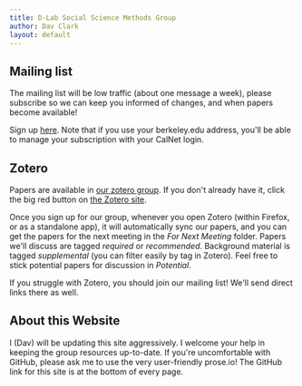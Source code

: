 ```yaml
---
title: D-Lab Social Science Methods Group
author: Dav Clark
layout: default
---
```

## Mailing list

The mailing list will be low traffic (about one message a week), please
subscribe so we can keep you informed of changes, and when papers become
available!

Sign up
[here](https://calmail.berkeley.edu/manage/list/listinfo/dlab-methods@lists.berkeley.edu).
Note that if you use your berkeley.edu address, you'll be able to manage your
subscription with your CalNet login.

## Zotero

Papers are available in [our zotero
group](https://www.zotero.org/groups/social_science_methods). If you don't
already have it, click the big red button on [the Zotero
site](https://www.zotero.org).

Once you sign up for our group, whenever you open Zotero (within Firefox, or as
a standalone app), it will automatically sync our papers, and you can get the
papers for the next meeting in the *For Next Meeting* folder. Papers we'll
discuss are tagged *required* or *recommended*. Background material is tagged
*supplemental* (you can filter easily by tag in Zotero). Feel free to stick
potential papers for discussion in *Potential*.

If you struggle with Zotero, you should join our mailing list! We'll send
direct links there as well.

## About this Website

I (Dav) will be updating this site aggressively. I welcome your help in keeping
the group resources up-to-date. If you're uncomfortable with GitHub, please ask
me to use the very user-friendly prose.io! The GitHub link for this site is at
the bottom of every page.
